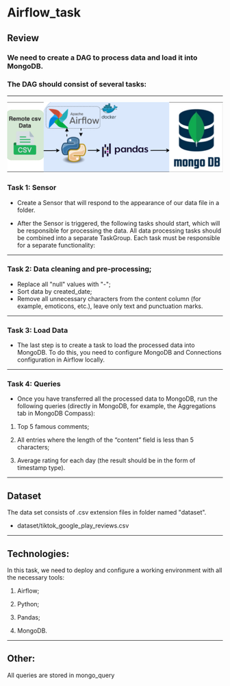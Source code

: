 # Airflow_task
## Review
### We need to create a DAG to process data and load it into MongoDB.
### The DAG should consist of several tasks:
----------------------------------
![The schema of architecture](/airflow_stack.drawio.png)

### Task 1: Sensor
* Create a Sensor that will respond to the appearance of our data file in a folder.

* After the Sensor is triggered, the following tasks should start, which will be responsible for processing the data. All data processing tasks should be combined into a separate TaskGroup. Each task must be responsible for a separate functionality:
---------------------
### Task 2: Data cleaning and pre-processing;
* Replace all "null" values with "-";
* Sort data by created_date;
* Remove all unnecessary characters from the content column (for example, emoticons, etc.), leave only text and punctuation marks.
----------------------
### Task 3: Load Data
* The last step is to create a task to load the processed data into MongoDB. To do this, you need to configure MongoDB and Connections configuration in Airflow locally.
---------------------
### Task 4: Queries

* Once you have transferred all the processed data to MongoDB, run the following queries (directly in MongoDB, for example, the Aggregations tab in MongoDB Compass):

1. Top 5 famous comments;

2. All entries where the length of the “content” field is less than 5 characters;

3. Average rating for each day (the result should be in the form of timestamp type).
--------
## Dataset

The data set consists of .csv extension files in folder named "dataset".
* dataset/tiktok_google_play_reviews.csv
--------
## Technologies:
In this task, we need to deploy and configure a working environment with all the necessary tools:

1. Airflow;

2. Python;

3. Pandas;

4. MongoDB.

--------
## Other:
All queries are stored in mongo_query


